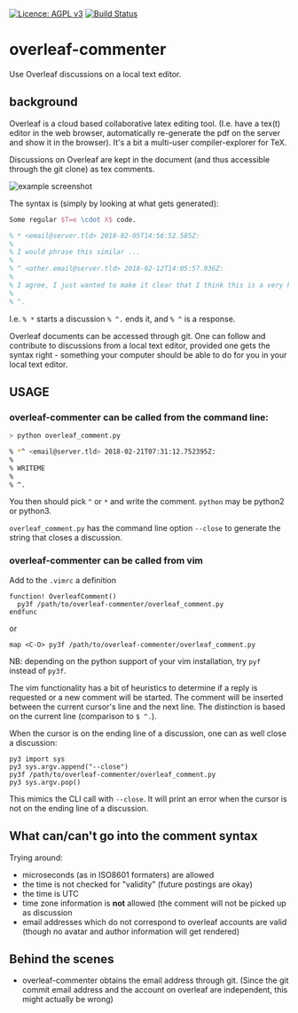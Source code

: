 [![Licence: AGPL v3](https://img.shields.io/github/license/pseyfert/overleaf-commenter.svg)](LICENSE)
[![Build Status](https://travis-ci.org/pseyfert/overleaf-commenter.svg?branch=master)](https://travis-ci.org/pseyfert/overleaf-commenter)


# overleaf-commenter

Use Overleaf discussions on a local text editor.

## background

Overleaf is a cloud based collaborative latex editing tool.  (I.e. have a
tex(t) editor in the web browser, automatically re-generate the pdf on the
server and show it in the browser). It's a bit a multi-user compiler-explorer
for TeX.

Discussions on Overleaf are kept in the document (and thus accessible through
the git clone) as tex comments.

![example screenshot](https://i.stack.imgur.com/fV9rJ.png)

The syntax is (simply by looking at what gets generated):

```tex
Some regular $T=e \cdot X$ code.

% * <email@server.tld> 2018-02-05T14:56:52.585Z:
% 
% I would phrase this similar ...
% 
% ^ <other.email@server.tld> 2018-02-12T14:05:57.936Z:
% 
% I agree, I just wanted to make it clear that I think this is a very hard problem.
% 
% ^.
```

I.e. `% *` starts a discussion `% ^.` ends it, and `% ^` is a response.

Overleaf documents can be accessed through git.  One can follow and contribute
to discussions from a local text editor, provided one gets the syntax right -
something your computer should be able to do for you in your local text editor.

## USAGE

### overleaf-commenter can be called from the command line:

```sh
> python overleaf_comment.py

% *^ <email@server.tld> 2018-02-21T07:31:12.752395Z:
%
% WRITEME
%
% ^.
```

You then should pick `^` or `*` and write the comment. `python` may be python2
or python3.

`overleaf_comment.py` has the command line option `--close` to generate the
string that closes a discussion.

### overleaf-commenter can be called from vim

Add to the `.vimrc` a definition

```viml
function! OverleafComment()
  py3f /path/to/overleaf-commenter/overleaf_comment.py
endfunc
```

or

```viml
map <C-O> py3f /path/to/overleaf-commenter/overleaf_comment.py
```

NB: depending on the python support of your vim installation, try `pyf` instead of `py3f`.

The vim functionality has a bit of heuristics to determine if a reply is
requested or a new comment will be started. The comment will be inserted
between the current cursor's line and the next line. The distinction is based
on the current line (comparison to `$ ^.`).

When the cursor is on the ending line of a discussion, one can as well close a discussion:

```viml
py3 import sys
py3 sys.argv.append("--close")
py3f /path/to/overleaf-commenter/overleaf_comment.py
py3 sys.argv.pop()
```

This mimics the CLI call with `--close`. It will print an error when the cursor
is not on the ending line of a discussion.

## What can/can't go into the comment syntax

Trying around:

 - microseconds (as in ISO8601 formaters) are allowed
 - the time is not checked for "validity" (future postings are okay)
 - the time is UTC
 - time zone information is **not** allowed (the comment will not be picked up as discussion
 - email addresses which do not correspond to overleaf accounts are valid (though no avatar and author information will get rendered)



## Behind the scenes

 - overleaf-commenter obtains the email address through git. (Since the git commit email address and the account on overleaf are independent, this might actually be wrong)
